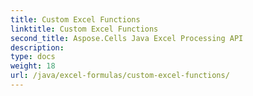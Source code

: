 ```yaml
---
title: Custom Excel Functions
linktitle: Custom Excel Functions
second_title: Aspose.Cells Java Excel Processing API
description: 
type: docs
weight: 18
url: /java/excel-formulas/custom-excel-functions/
---
```

